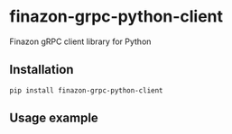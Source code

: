 # finazon-grpc-python-client
Finazon gRPC client library for Python

## Installation
```shell
pip install finazon-grpc-python-client
```

## Usage example
